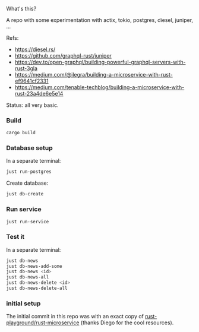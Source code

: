 What's this?

A repo with some experimentation with actix, tokio, postgres,
diesel, juniper, ...

Refs:
- https://diesel.rs/
- https://github.com/graphql-rust/juniper
- https://dev.to/open-graphql/building-powerful-graphql-servers-with-rust-3gla
- https://medium.com/@ilegra/building-a-microservice-with-rust-ef9641cf2331
- https://medium.com/tenable-techblog/building-a-microservice-with-rust-23a4de6e5e14

Status: all very basic.


### Build

```bash
cargo build
```

### Database setup

In a separate terminal:

```bash
just run-postgres
```

Create database:

```bash
just db-create
```

### Run service

```bash
just run-service
```
### Test it

In a separate terminal:

```bash
just db-news
just db-news-add-some
just db-news <id>
just db-news-all
just db-news-delete <id>
just db-news-delete-all
```

### initial setup

The initial commit in this repo was with an exact copy of
[rust-playground/rust-microservice](
  https://github.com/diegopacheco/rust-playground/tree/4bf783410c6dc112212564aae32701889c79bc12/rust-microservice
) (thanks Diego for the cool resources).
